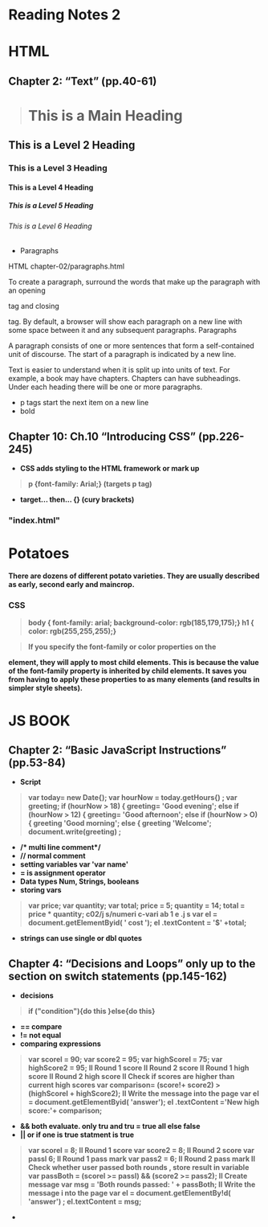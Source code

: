 # Reading Notes 2
# HTML
## Chapter 2: “Text” (pp.40-61)
><h1>This is a Main Heading</h1>
<h2>This is a Level 2 Heading</h2>
<h3>This is a Level 3 Heading</h3>
<h4>This is a Level 4 Heading</h4>
<h5>This is a Level 5 Heading</h5>
<h6>This is a Level 6 Heading</h6>

- Paragraphs
><html>
HTML chapter-02/paragraphs.html <p>
To create a paragraph, surround
the words that make up the
paragraph with an opening <p>
tag and closing </p> tag.
By default, a browser will show
each paragraph on a new line
with some space between it and
any subsequent paragraphs.
Paragraphs
<p>A paragraph consists of one or more sentences
 that form a self-contained unit of discourse. The
 start of a paragraph is indicated by a new
 line.</p>
<p>Text is easier to understand when it is split up
 into units of text. For example, a book may have
 chapters. Chapters can have subheadings. Under
 each heading there will be one or more
 paragraphs.</p>

- p tags start the next item on a new line
- bold 
> <b>

## Chapter 10: Ch.10 “Introducing CSS” (pp.226-245)
- CSS adds styling to the HTML framework or mark up
> p {font-family: Arial;} (targets p tag)
- target... then... {} (cury brackets)
### "index.html"
> <!DOCTYPE html>
<html>
<head>
 <title>Using External CSS</title>
 <link href="css/styles.css" type="text/css"
 rel="stylesheet" />
</head>
<body>
 <h1>Potatoes</h1>
 <p>There are dozens of different potato
 varieties. They are usually described as
 early, second early and maincrop.</p>
</body>
</html>

### CSS
>body {
 font-family: arial;
 background-color: rgb(185,179,175);}
h1 {
 color: rgb(255,255,255);}

> If you specify the font-family
or color properties on the
<body> element, they will apply
to most child elements. This is
because the value of the
font-family property is
inherited by child elements. It
saves you from having to apply
these properties to as many
elements (and results in simpler
style sheets).

# JS BOOK
## Chapter 2: “Basic JavaScript Instructions” (pp.53-84)
- Script
> var today= new Date{);
var hourNow = today.getHours{) ;
var greeting;
if (hourNow > 18) {
greeting= 'Good evening';
else if (hourNow > 12) {
greeting= 'Good afternoon';
else if (hourNow > O) {
greeting 'Good morning';
else {
greeting 'Welcome';
document.write(greeting) ; 

- /* multi line comment*/
- // normal comment
- setting variables var 'var name'
- = is assignment operator
- Data types Num, Strings, booleans
- storing vars
> var price;
var quantity;
var total;
price = 5;
quantity = 14;
total = price * quantity;
c02/j s/numeri c-vari ab 1 e .j s
var el = document.getElementByid( ' cost ');
el .textContent = '$' +total; 

- strings can use single or dbl quotes

## Chapter 4: “Decisions and Loops” only up to the section on switch statements (pp.145-162)
- decisions
> if ("condition"){do this
  }else{do this}
- ==  compare
- != not equal
- comparing expressions
> var scorel = 90;
var score2 = 95;
var highScorel = 75;
var highScore2 = 95;
II Round 1 score
II Round 2 score
II Round 1 high score
II Round 2 high score
II Check if scores are higher than current high scores
var comparison= (score!+ score2) > (highScorel + highScore2);
II Write the message into the page
var el = document.getElementByid( 'answer');
el .textContent ='New high score:'+ comparison;

- &&  both evaluate. only tru and tru = true all else false
- ||  or if one is true statment is true
>var scorel = 8; II Round 1 score
var score2 = 8; II Round 2 score
var passl 6; II Round 1 pass mark
var pass2 = 6; II Round 2 pass mark
II Check whether user passed both rounds , store result in variable
var passBoth = (scorel >= passl) && (score2 >= pass2);
II Create message
var msg = 'Both rounds passed: ' + passBoth;
II Write the message i nto the page
var el = document.getElementBy!d( 'answer') ;
el.textContent = msg; 

- 